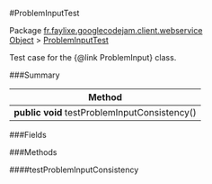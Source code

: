 #ProblemInputTest

Package [fr.faylixe.googlecodejam.client.webservice](https://github.com/Faylixe/googlecodejam-client/blob/master/fr/faylixe/googlecodejam/client/webservice)<br>
[Object]() > [ProblemInputTest](https://github.com/Faylixe/googlecodejam-client/blob/master/javadoc/fr/faylixe/googlecodejam/client/webservice/ProblemInputTest.md)

Test case for the {@link ProblemInput} class.

###Summary


| Method |
| --- |
| **public** **void** testProblemInputConsistency() |

###Fields


###Methods

####testProblemInputConsistency


